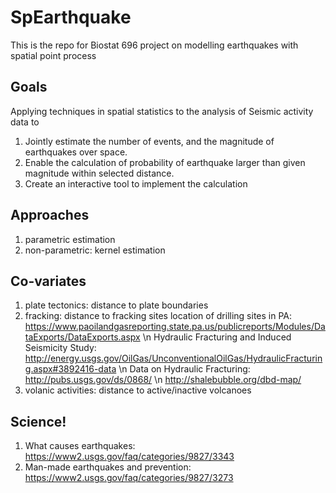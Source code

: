 # SpEarthquake
This is the repo for Biostat 696 project on modelling earthquakes with spatial point process

## Goals

Applying techniques in spatial statistics to the analysis of Seismic activity data to

1. Jointly estimate the number of events, and the magnitude of earthquakes over space.
2. Enable the calculation of probability of earthquake larger than given magnitude within selected distance.
3. Create an interactive tool to implement the calculation

## Approaches

1. parametric estimation
2. non-parametric: kernel estimation

## Co-variates

1. plate tectonics: distance to plate boundaries
2. fracking: distance to fracking sites
location of drilling sites in PA: https://www.paoilandgasreporting.state.pa.us/publicreports/Modules/DataExports/DataExports.aspx \n
Hydraulic Fracturing and Induced Seismicity Study: http://energy.usgs.gov/OilGas/UnconventionalOilGas/HydraulicFracturing.aspx#3892416-data \n
Data on Hydraulic Fracturing: http://pubs.usgs.gov/ds/0868/ \n
http://shalebubble.org/dbd-map/
3. volanic activities: distance to active/inactive volcanoes


## Science!

1. What causes earthquakes: https://www2.usgs.gov/faq/categories/9827/3343
2. Man-made earthquakes and prevention: https://www2.usgs.gov/faq/categories/9827/3273


